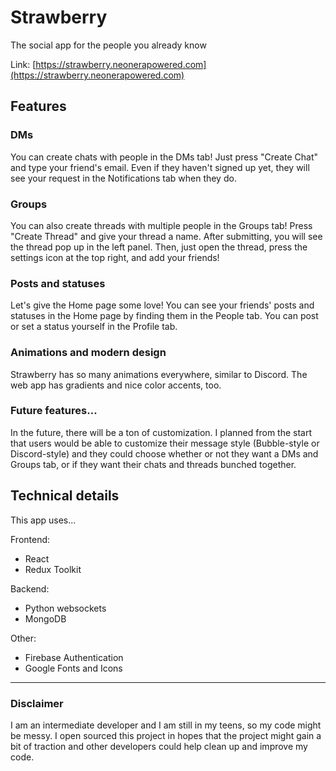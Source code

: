 # Strawberry

 The social app for the people you already know

Link: [https://strawberry.neonerapowered.com](https://strawberry.neonerapowered.com)

## Features

### DMs
You can create chats with people in the DMs tab! Just press "Create Chat" and type your friend's email. Even if they haven't signed up yet, they will see your request in the Notifications tab when they do.

### Groups
You can also create threads with multiple people in the Groups tab! Press "Create Thread" and give your thread a name. After submitting, you will see the thread pop up in the left panel. Then, just open the thread, press the settings icon at the top right, and add your friends!

### Posts and statuses
Let's give the Home page some love! You can see your friends' posts and statuses in the Home page by finding them in the People tab. You can post or set a status yourself in the Profile tab.

### Animations and modern design
Strawberry has so many animations everywhere, similar to Discord. The web app has gradients and nice color accents, too.

### Future features...
In the future, there will be a ton of customization. I planned from the start that users would be able to customize their message style (Bubble-style or Discord-style) and they could choose whether or not they want a DMs and Groups tab, or if they want their chats and threads bunched together.

## Technical details
This app uses...

Frontend:
* React
* Redux Toolkit

Backend:
* Python websockets
* MongoDB

Other:
* Firebase Authentication
* Google Fonts and Icons

---

### Disclaimer

I am an intermediate developer and I am still in my teens, so my code might be messy. I open sourced this project in hopes that the project might gain a bit of traction and other developers could help clean up and improve my code.
